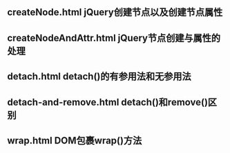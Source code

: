 ## createNode.html jQuery创建节点以及创建节点属性

## createNodeAndAttr.html jQuery节点创建与属性的处理

## detach.html detach()的有参用法和无参用法

## detach-and-remove.html detach()和remove()区别

## wrap.html DOM包裹wrap()方法
